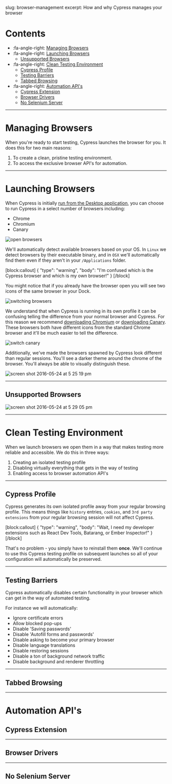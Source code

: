 slug: browser-management
excerpt: How and why Cypress manages your browser

# Contents

- :fa-angle-right: [Managing Browsers](#section-managing-browsers)
- :fa-angle-right: [Launching Browsers](#section-launching-browsers)
  - [Unsupported Browsers](#section-unsupported-browsers)
- :fa-angle-right: [Clean Testing Environment](#section-clean-testing-environment)
  - [Cypress Profile](#section-cypress-profile)
  - [Testing Barriers](#section-removing-testing-barriers)
  - [Tabbed Browsing](#section-tabbed-browsing)
- :fa-angle-right: [Automation API's](#section-automation-apis)
  - [Cypress Extension](#section-cypress-extension)
  - [Browser Drivers](#section-browser-drivers)
  - [No Selenium Server](#section-no-selenium-server)

***

# Managing Browsers

When you're ready to start testing, Cypress launches the browser for you. It does this for two main reasons:

1. To create a clean, pristine testing environment.
2. To access the exclusive browser API's for automation.

***

# Launching Browsers

When Cypress is initially [run from the Desktop application](https://on.cypress.io/guides/installing-and-running#section-running-tests-from-the-gui), you can choose to run Cypress in a select number of browsers including:

- Chrome
- Chromium
- Canary

![open browsers](https://cloud.githubusercontent.com/assets/1268976/15519992/11fa3c36-21d2-11e6-9557-9b0f4139ac70.gif)

We'll automatically detect available browsers based on your OS. In `Linux` we detect browsers by their executable binary, and in `OSX` we'll automatically find them even if they aren't in your `/Applications` folder.

[block:callout]
{
  "type": "warning",
  "body": "I'm confused which is the Cypress browser and which is my own browser!"
}
[/block]

You might notice that if you already have the browser open you will see two icons of the same browser in your Dock.

![switching browsers](https://cloud.githubusercontent.com/assets/1268976/15520492/b812cfe6-21d4-11e6-8764-831f33bd0acf.gif)

We understand that when Cypress is running in its own profile it can be confusing telling the difference from your normal browser and Cypress. For this reason we recommend [downloading Chromium](https://download-chromium.appspot.com/) or [downloading Canary](https://www.google.com/chrome/browser/canary.html). These browsers both have different icons from the standard Chrome browser and it'll be much easier to tell the difference.

![switch canary](https://cloud.githubusercontent.com/assets/1268976/15520491/b812bfe2-21d4-11e6-99ea-c77dae947b26.gif)

Additionally, we've made the browsers spawned by Cypress look different than regular sessions. You'll see a darker theme around the chrome of the browser. You'll always be able to visually distinguish these.

![screen shot 2016-05-24 at 5 25 19 pm](https://cloud.githubusercontent.com/assets/1268976/15520464/936b3976-21d4-11e6-8aca-33d05f2c2a8b.png)

***

## Unsupported Browsers

![screen shot 2016-05-24 at 5 29 05 pm](https://cloud.githubusercontent.com/assets/1268976/15520572/12b158a0-21d5-11e6-92e0-2e75e42fa517.png)

***

# Clean Testing Environment

When we launch browsers we open them in a way that makes testing more reliable and accessible. We do this in three ways:

1. Creating an isolated testing profile
2. Disabling virtually everything that gets in the way of testing
3. Enabling access to browser automation API's

***

## Cypress Profile

Cypress generates its own isolated profile away from your regular browsing profile. This means things like `history` entries, `cookies`, and `3rd party extensions` from your regular browsing session will not affect Cypress.

[block:callout]
{
  "type": "warning",
  "body": "Wait, I need my developer extensions such as React Dev Tools, Batarang, or Ember Inspector!"
}
[/block]

That's no problem - you simply have to reinstall them **once**. We'll continue to use this Cypress testing profile on subsequent launches so all of your configuration will automatically be preserved.

***

## Testing Barriers

Cypress automatically disables certain functionality in your browser which can get in the way of automated testing.

For instance we will automatically:

- Ignore certificate errors
- Allow blocked pop-ups
- Disable 'Saving passwords'
- Disable 'Autofill forms and passwords'
- Disable asking to become your primary browser
- Disable language translations
- Disable restoring sessions
- Disable a ton of background network traffic
- Disable background and renderer throttling

***

## Tabbed Browsing

***

# Automation API's

## Cypress Extension
<talk about not using the debugger protocol>

***

## Browser Drivers

***

## No Selenium Server

